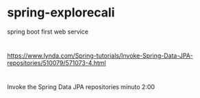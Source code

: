 # spring-explorecali
spring boot first web service
#
https://www.lynda.com/Spring-tutorials/Invoke-Spring-Data-JPA-repositories/510079/571073-4.html
#
Invoke the Spring Data JPA repositories minuto 2:00
